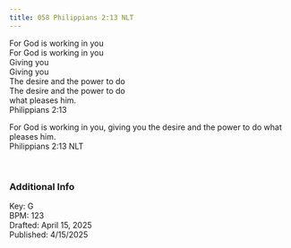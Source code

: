 ```yaml
---
title: 058 Philippians 2:13 NLT
---
```


For God is working in you \
For God is working in you \
Giving you \
Giving you \
The desire and the power to do \
The desire and the power to do \
what pleases him. \
Philippians 2:13

For God is working in you, giving you the desire and the power to do what pleases him. \
Philippians 2:13 NLT

<br /> 

### Additional Info

Key: G \
BPM: 123 \
Drafted: April 15, 2025 \
Published: 4/15/2025
